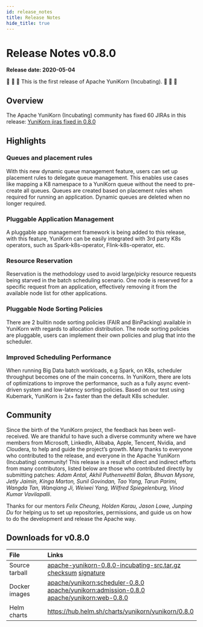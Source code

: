 ```yaml
---
id: release_notes
title: Release Notes
hide_title: true
---
```


<!--
Licensed to the Apache Software Foundation (ASF) under one
or more contributor license agreements.  See the NOTICE file
distributed with this work for additional information
regarding copyright ownership.  The ASF licenses this file
to you under the Apache License, Version 2.0 (the
"License"); you may not use this file except in compliance
with the License.  You may obtain a copy of the License at

  http://www.apache.org/licenses/LICENSE-2.0

Unless required by applicable law or agreed to in writing,
software distributed under the License is distributed on an
"AS IS" BASIS, WITHOUT WARRANTIES OR CONDITIONS OF ANY
KIND, either express or implied.  See the License for the
specific language governing permissions and limitations
under the License.
-->

# Release Notes v0.8.0

**Release date: 2020-05-04**

:tada: :tada: :tada: This is the first release of Apache YuniKorn (Incubating). :tada: :tada: :tada: 

## Overview

The Apache YuniKorn (Incubating) community has fixed 60 JIRAs in this release: [YuniKorn jiras fixed in 0.8.0](https://issues.apache.org/jira/issues/?filter=12348926)

## Highlights

### Queues and placement rules

With this new dynamic queue management feature, users can set up placement rules to delegate queue management.
This enables use cases like mapping a K8 namespace to a YuniKorn queue without the need to pre-create all queues.
Queues are created based on placement rules when required for running an application. Dynamic queues are deleted when no longer required.

### Pluggable Application Management

A pluggable app management framework is being added to this release, with this feature, YuniKorn can be easily integrated with 3rd party K8s operators, such as Spark-k8s-operator, Flink-k8s-operator, etc.

### Resource Reservation

Reservation is the methodology used to avoid large/picky resource requests being starved in the batch scheduling scenario.
One node is reserved for a specific request from an application, effectively removing it from the available node list for other applications.

### Pluggable Node Sorting Policies

There are 2 builtin node sorting policies (FAIR and BinPacking) available in YuniKorn with regards to allocation distribution.
The node sorting policies are pluggable, users can implement their own policies and plug that into the scheduler.

### Improved Scheduling Performance

When running Big Data batch workloads, e.g Spark, on K8s, scheduler throughput becomes one of the main concerns.
In YuniKorn, there are lots of optimizations to improve the performance, such as a fully async event-driven system and low-latency sorting policies.
Based on our test using Kubemark, YuniKorn is 2x+ faster than the default K8s scheduler.

## Community

Since the birth of the YuniKorn project, the feedback has been well-received. We are thankful to have such a diverse community where we have members from Microsoft, LinkedIn, Alibaba, Apple, Tencent, Nvidia, and Cloudera, to help and guide the project’s growth.
Many thanks to everyone who contributed to the release, and everyone in the Apache YuniKorn (Incubating) community!
This release is a result of direct and indirect efforts from many contributors, listed below are those who contributed directly by submitting patches: _Adam Antal, Akhil Puthenveettil Balan, Bhuvan Mysore, Jetly Jaimin, Kinga Marton, Sunil Govindan, Tao Yang,  Tarun Parimi, Wangda Tan, Wanqiang Ji, Weiwei Yang, Wilfred Spiegelenburg, Vinod Kumar Vavilapalli_.

Thanks for our mentors _Felix Cheung, Holden Karau, Jason Lowe, Junping Du_ for helping us to set up repositories, permissions, and guide us on how to do the development and release the Apache way.

## Downloads for v0.8.0

|  File | Links |
| :----  | :----  |
| Source tarball | [apache-yunikorn-0.8.0-incubating-src.tar.gz](https://www.apache.org/dyn/closer.cgi/incubator/yunikorn/0.8.0-incubating/apache-yunikorn-0.8.0-incubating-src.tar.gz) <br />[checksum](https://downloads.apache.org/incubator/yunikorn/0.8.0-incubating/apache-yunikorn-0.8.0-incubating-src.tar.gz.sha512) [signature](https://downloads.apache.org/incubator/yunikorn/0.8.0-incubating/apache-yunikorn-0.8.0-incubating-src.tar.gz.asc) |
| Docker images | [apache/yunikorn:scheduler-0.8.0](https://hub.docker.com/layers/apache/yunikorn/scheduler-0.8.0/images/sha256-0b35f9bb767f06af7f84f58799401ba7de7b8991f3c9724f40f733bc517193df)<br />[apache/yunikorn:admission-0.8.0](https://hub.docker.com/layers/apache/yunikorn/admission-0.8.0/images/sha256-700e9bf7bc5597ab144be9f29b489fb82d7e012ee46d34bbc26cfb91bf364124)<br />[apache/yunikorn:web-0.8.0](https://hub.docker.com/layers/apache/yunikorn/web-0.8.0/images/sha256-83faa83ec9d1c90b40ca5bee9977c31fba31ba34f3ae9c785d994adbb545a273) |
| Helm charts | https://hub.helm.sh/charts/yunikorn/yunikorn/0.8.0 |













